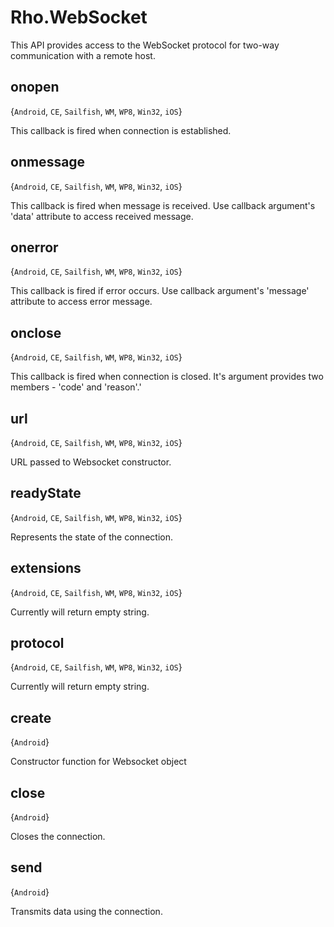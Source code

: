 # Rho.WebSocketThis API provides access to the WebSocket protocol for two-way communication with a remote host.## onopen{`Android`, `CE`, `Sailfish`, `WM`, `WP8`, `Win32`, `iOS`}This callback is fired when connection is established.## onmessage{`Android`, `CE`, `Sailfish`, `WM`, `WP8`, `Win32`, `iOS`}This callback is fired when message is received. Use callback argument's 'data' attribute to access received message.## onerror{`Android`, `CE`, `Sailfish`, `WM`, `WP8`, `Win32`, `iOS`}This callback is fired if error occurs. Use callback argument's 'message' attribute to access error message.## onclose{`Android`, `CE`, `Sailfish`, `WM`, `WP8`, `Win32`, `iOS`}This callback is fired when connection is closed. It's argument provides two members - 'code' and 'reason'.'## url{`Android`, `CE`, `Sailfish`, `WM`, `WP8`, `Win32`, `iOS`}URL passed to Websocket constructor.## readyState{`Android`, `CE`, `Sailfish`, `WM`, `WP8`, `Win32`, `iOS`}Represents the state of the connection.## extensions{`Android`, `CE`, `Sailfish`, `WM`, `WP8`, `Win32`, `iOS`}Currently will return empty string.## protocol{`Android`, `CE`, `Sailfish`, `WM`, `WP8`, `Win32`, `iOS`}Currently will return empty string.## create{`Android`}Constructor function for Websocket object## close{`Android`}Closes the connection.## send{`Android`}Transmits data using the connection.